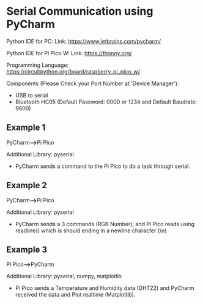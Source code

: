 # Serial Communication using PyCharm

Python IDE for PC:
Link: https://www.jetbrains.com/pycharm/

Python IDE for Pi Pico W:
Link: https://thonny.org/

Programming Language: https://circuitpython.org/board/raspberry_pi_pico_w/

Components (Please Check your Port Number at 'Device Manager'):
- USB to serial
- Bluetooth HC05 (Default Password: 0000 or 1234 and Default Baudrate: 9600)

## Example 1
PyCharm<b>--></b>Pi Pico

Additional Library: pyserial
- PyCharm sends a command to the Pi Pico to do a task through serial.

## Example 2
PyCharm<b>--></b>Pi Pico

Additional Library: pyserial
- PyCharm sends a 3 commands (RGB Number), and Pi Pico reads using readline() which is should ending in a newline character (\n)

## Example 3
Pi Pico<b>--></b>PyCharm

Additional Library: pyserial, numpy, matplotlib
- Pi Pico sends a Temperature and Humidity data (DHT22) and PyCharm received the data and Plot realtime (Matplotlib).
